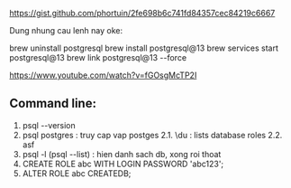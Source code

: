 https://gist.github.com/phortuin/2fe698b6c741fd84357cec84219c6667

Dung nhung cau lenh nay oke:

brew uninstall postgresql
brew install postgresql@13
brew services start postgresql@13
brew link postgresql@13 --force

https://www.youtube.com/watch?v=fGOsgMcTP2I

## Command line:
1. psql --version
2. psql postgres : truy cap vap postges
2.1. \du : lists database roles
2.2. asf
3. psql -l (psql --list) : hien danh sach db, xong roi thoat
4. CREATE ROLE abc WITH LOGIN PASSWORD 'abc123';
5. ALTER ROLE abc CREATEDB;
